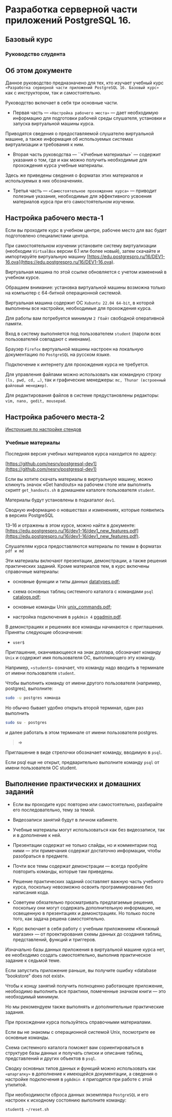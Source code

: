 # Разработка серверной части приложений PostgreSQL 16.
## Базовый курс

### Руководство слудента

## Об этом документе

Данное руководство предназначено для тех, кто изучает учебный курс `«Разработка серверной части приложений PostgreSQL 16. Базовый курс»` как с инструктором, так и самостоятельно.

Руководство включает в себя три основные части.

* Первая часть — `«Настройка рабочего места»` — дает необходимую информацию для подготовки рабочей среды слушателя, установки и запуска виртуальной машины курса.

Приводятся сведения о предоставляемой слушателю виртуальной машине, а также информация об используемых системах виртуализации и требования к ним.

* Вторая часть руководства — ``«Учебные материалы»` — содержит указания о том, где и как можно получить необходимые для прохождения курса учебные материалы. 

Здесь же приведены сведения о форматах этих материалов и используемых в них обозначениях.

* Третья часть — `«Самостоятельное прохождение курса»` — приводит полезные указания, необходимые для эффективного усвоения материалов курса при его самостоятельном изучении.


## Настройка рабочего места-1

Если вы проходите курс в учебном центре, рабочее место для вас будет подготовлено специалистами центра.

При самостоятельном изучении установите систему виртуализации (необходим `VirtualBox` версии 6.1 или более новый), затем скачайте и импортируйте виртуальную машину [https://edu.postgrespro.ru/16/DEV1-16.ova](https://edu.postgrespro.ru/16/DEV1-16.ova). 

Виртуальная машина по этой ссылке обновляется с учетом изменений в учебном курсе.


Обращаем внимание: установка виртуальной машины возможна только на компьютер с 64-битной операционной системой.


Виртуальная машина содержит ОС `Xubuntu 22.04 64-bit`, в которой выполнены все настройки, необходимые для прохождения курса. 

Для работы вам потребуется минимум `2 Гбайт` свободной оперативной памяти.

Вход в систему выполняется под пользователем `student` (пароли всех пользователей совпадают с именами).

Браузер `Firefox` виртуальной машины настроен на локальную документацию по `PostgreSQL` на русском языке. 

Подключение к интернету для прохождения курса не требуется.

Для управления файлами можно использовать как командную строку `(ls, pwd, cd, …)`, так и графические менеджеры: `mc, Thunar (встроенный файловый менеджер)`. 

Для редактирования файлов в системе предустановлены редакторы: `vim, nano, gedit, mousepad`.

## Настройка рабочего места-2

[Инструкция по настройке стендов](virtual_settings.md)

### Учебные материалы

Последняя версия учебных материалов курса находится по адресу:

[https://github.com/nesrv/postgresql-dev1](https://github.com/nesrv/postgresql-dev1)

Если вы хотите скачать материалы в виртуальную машину, можно кликнуть значок «Get
handouts» на рабочем столе или выполнить скрипт `get_handouts.sh` в домашнем каталоге
пользователя `student`. 

Материалы будут установлены в подкаталог `dev1`.

Сводную информацию о новшествах и изменениях, которые появились в версиях PostgreSQL

13–16 и отражены в этом курсе, можно найти в документе: 
[https://edu.postgrespro.ru/16/dev1-16/dev1_new_features.pdf](https://edu.postgrespro.ru/16/dev1-16/dev1_new_features.pdf).

Слушателям курса предоставляются материалы по темам в форматах `pdf и md`

Эти материалы включают презентации, демонстрации, а также решения практических заданий.
Кроме материалов тем, в курс включены справочные материалы:

* основные функции и типы данных [datatypes.pdf](materials/datatypes.pdf);

* схема основных таблиц системного каталога с командами `psql` [catalogs.pdf](materials/catalogs.pdf);

* основные команды Unix [unix_commands.pdf](materials/unix_commands.pdf);

* настройка подключения в `pgAdmin 4` [pgadmin.pdf](materials/pgadmin.pdf).

В демонстрациях и решениях все команды начинаются с приглашения. Приняты следующие обозначения:
* `user$`

Приглашение, оканчивающееся на знак доллара, обозначает команду `Unix` и содержит имя пользователя ОС, выполняющего эту команду. 

Например, `«student$»` означает, что команду надо вводить в терминале от имени пользователя `student`.

Чтобы выполнить команду от имени другого пользователя (например, postgres), выполните:
```sh
sudo -u postgres команда
```

Но обычно бывает удобно открыть второй терминал, один раз выполнить
```sh
sudo su - postgres
```
и далее работать в этом терминале от имени пользователя postgres.
> =>

Приглашение в виде стрелочки обозначает команду, вводимую в `psql`. 

Если psql еще не открыт, предварительно выполните команду `psql` от имени пользователя ОС student.


## Выполнение практических и домашних заданий

* Если вы проходите курс повторно или самостоятельно, разбирайте его последовательно, тему за темой.

* Видеозаписи занятий будут в личном кабинете.

* Учебные материалы могут использоваться как без видеозаписи, так и в дополнение к ней.

* Презентации содержат не только слайды, но и комментарии под ними — эти примечания содержат достаточно информации, чтобы разобраться в предмете. 

* Почти все темы содержат демонстрации — всегда пробуйте повторить команды, которые там приведены.

* Решение практических заданий составляет важную часть учебного курса, поскольку невозможно освоить программирование без написания кода. 

* Советуем обязательно просматривать предлагаемые решения, поскольку они могут содержать дополнительную информацию, не освещенную в презентациях и демонстрациях. Но только после того, как задача решена самостоятельно.

* Курс включает в себя работу с учебным приложением «Книжный магазин» — от проектирования схемы данных до создания таблиц, представлений, функций и триггеров.


Изначально базы данных приложения в виртуальной машине курса нет, ее необходимо создать самостоятельно, выполнив практическое задание к седьмой теме. 

Если запустить приложение раньше, вы получите ошибку «database “bookstore” does not exist». 

Чтобы к концу занятий получить полноценно работающее приложение, необходимо выполнить все практики, помеченные значком книги — это необходимый минимум. 

Но мы рекомендуем также выполнять и дополнительные практические задания.

При прохождении курса пользуйтесь справочными материалами. 

Если вы не знакомы с операционной системой Unix, посмотрите ее основные команды. 

Схема системного каталога поможет вам сориентироваться в структуре базы данных и получать списки и описание таблиц, представлений и других объектов в `psql`. 

Сводку основных типов данных и функций можно использовать как `«шпаргалку»` в дополнение к имеющейся документации, а сведения о настройке подключения в `pgAdmin 4` пригодятся при работе с этой утилитой.

При необходимости сброса данных экземпляра `PostgreSQL` и его настроек к исходному состоянию выполните команду:

```sh
student$ ~/reset.sh
```
